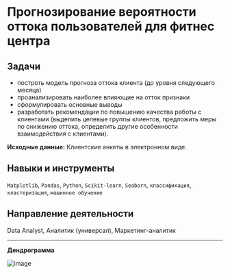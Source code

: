 # Прогнозирование вероятности оттока пользователей для фитнес центра

## Задачи
 - построть модель прогноза оттока клиента (до уровня следующего месяца)
 - проанализировать наиболее влияющие на отток признаки
 - сформулировать основные выводы 
 - разработать рекомендации по повышению качества работы с клиентами (выделить целевые группы клиентов, предложить меры по снижению оттока, определить другие особенности взаимодействия с клиентами).

**Исходные данные:** Клиентские анкеты в электронном виде.

## Навыки и инструменты
`Matplotlib`, `Pandas`, `Python`, `Scikit-learn`, `Seaborn`, `классификация`, `кластеризация`, `машинное обучение`

## Направление деятельности
Data Analyst, Аналитик (универсал), Маркетинг-аналитик

****
**Дендрограмма** 

![image](https://user-images.githubusercontent.com/102588991/161388572-006a83df-ece9-4035-843f-c39f4571c490.png)
